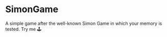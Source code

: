 # SimonGame
A simple game after the well-known Simon Game in which your memory is tested. Try me 🕹️
